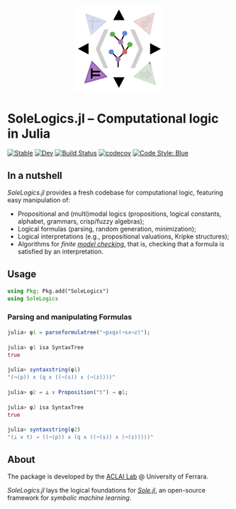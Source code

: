 <div align="center"><a href="https://github.com/aclai-lab/Sole.jl"><img src="logo.png" alt="" title="This package is part of Sole.jl" width="200"></a></div>

# SoleLogics.jl – Computational logic in Julia

[![Stable](https://img.shields.io/badge/docs-stable-blue.svg)](https://aclai-lab.github.io/SoleLogics.jl/stable)
[![Dev](https://img.shields.io/badge/docs-dev-blue.svg)](https://aclai-lab.github.io/SoleLogics.jl/dev)
[![Build Status](https://api.cirrus-ci.com/github/aclai-lab/SoleLogics.jl.svg?branch=main)](https://cirrus-ci.com/github/aclai-lab/SoleLogics.jl)
[![codecov](https://codecov.io/gh/aclai-lab/SoleLogics.jl/branch/main/graph/badge.svg?token=LT9IYIYNFI)](https://codecov.io/gh/aclai-lab/SoleLogics.jl)
[![Code Style: Blue](https://img.shields.io/badge/code%20style-blue-4495d1.svg)](https://github.com/invenia/BlueStyle)
<!-- [![Coverage](https://coveralls.io/repos/github/aclai-lab/SoleLogics.jl/badge.svg?branch=main)](https://coveralls.io/github/aclai-lab/SoleLogics.jl?branch=main) -->

## In a nutshell

*SoleLogics.jl* provides a fresh codebase for computational logic, featuring easy manipulation of:
- Propositional and (multi)modal logics (propositions, logical constants, alphabet, grammars, crisp/fuzzy algebras);
- Logical formulas (parsing, random generation, minimization);
- Logical interpretations (e.g., propositional valuations, Kripke structures);
- Algorithms for *finite [model checking](https://en.wikipedia.org/wiki/Model_checking)*, that is, checking that a formula is satisfied by an interpretation.

<!-- However, it can be used for other purposes by computational logicians. -->

## Usage

```julia
using Pkg; Pkg.add("SoleLogics")
using SoleLogics
```

### Parsing and manipulating Formulas

```julia
julia> φ1 = parseformulatree("¬p∧q∧(¬s∧¬z)");

julia> φ1 isa SyntaxTree
true

julia> syntaxstring(φ1)
"(¬(p)) ∧ (q ∧ ((¬(s)) ∧ (¬(z))))"

julia> φ2 = ⊥ ∨ Proposition("t") → φ1;

julia> φ2 isa SyntaxTree
true

julia> syntaxstring(φ2)
"(⊥ ∨ t) → ((¬(p)) ∧ (q ∧ ((¬(s)) ∧ (¬(z)))))"
```

<!-- 
### Generating random formulas

```julia-repl
julia> parseformulatree("")
```

### Generating random interpretations

```julia-repl
julia> parseformulatree("")
```

### Model checking

### Interpretation sets

-->

## About

The package is developed by the [ACLAI Lab](https://aclai.unife.it/en/) @ University of Ferrara.

*SoleLogics.jl* lays the logical foundations for [*Sole.jl*](https://github.com/aclai-lab/Sole.jl), an open-source framework for *symbolic machine learning*.
